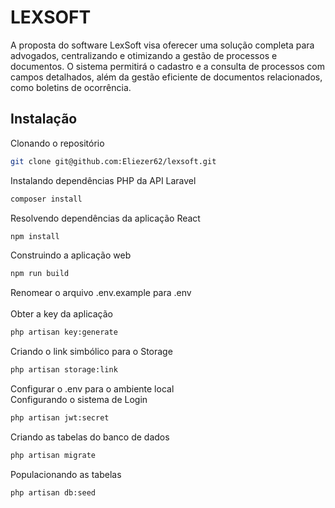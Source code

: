 # LEXSOFT
A proposta do software LexSoft visa oferecer uma solução completa para advogados, centralizando e otimizando a gestão de processos e documentos. O sistema permitirá o cadastro e a consulta de processos com campos detalhados, além da gestão eficiente de documentos relacionados, como boletins de ocorrência.

## Instalação
Clonando o repositório
````bash
git clone git@github.com:Eliezer62/lexsoft.git
````
Instalando dependências PHP da API Laravel
```bash
composer install
```
Resolvendo dependências da aplicação React
```bash
npm install
```
Construindo a aplicação web
```bash
npm run build
```
Renomear o arquivo .env.example para .env<br><br>
Obter a key da aplicação
```bash
php artisan key:generate
```
Criando o link simbólico para o Storage
```bash
php artisan storage:link
```
Configurar o .env para o ambiente local<br>
Configurando o sistema de Login
```bash
php artisan jwt:secret
```
Criando as tabelas do banco de dados
```bash
php artisan migrate
```
Populacionando as tabelas
```bash
php artisan db:seed
```

